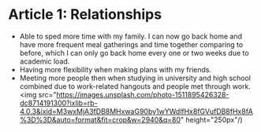 # Article 1: Relationships

- Able to sped more time with my family. I can now go back home and have more frequent meal gatherings and time together comparing to before, which I can only go back home every one or two weeks due to academic load.
- Having more flexibility when making plans with my friends.
- Meeting more people then when studying in university and high school combined due to work-related hangouts and people met through work.
<img src="https://images.unsplash.com/photo-1511895426328-dc8714191300?ixlib=rb-4.0.3&ixid=M3wxMjA3fDB8MHxwaG90by1wYWdlfHx8fGVufDB8fHx8fA%3D%3D&auto=format&fit=crop&w=2940&q=80" height="250px"/)
